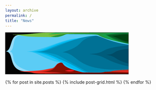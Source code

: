 ```yaml
---
layout: archive
permalink: /
title: "News"
---
```

![Burkholderia biofilm diversification](/images/burk-fm.gif)
<div class="tiles">
{% for post in site.posts %}
	{% include post-grid.html %}
{% endfor %}
</div><!-- /.tiles -->
